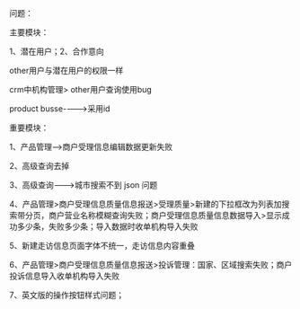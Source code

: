 问题：

主要模块：

1、潜在用户；2、合作意向

other用户与潜在用户的权限一样

crm中机构管理> other用户查询使用bug

product busse---->采用id



重要模块：

1、产品管理——>商户受理信息编辑数据更新失败

2、高级查询去掉

3、高级查询--->城市搜索不到 json 问题

4、产品管理>商户受理信息质量信息报送>受理质量>新建的下拉框改为列表加搜索带分页，商户营业名称模糊查询失败；商户受理信息质量信息数据导入>显示成功多少条，失败多少条；导入数据时收单机构导入失败

5、新建走访信息页面字体不统一，走访信息内容重叠

6、产品管理>商户受理信息质量信息报送>投诉管理：国家、区域搜索失败；商户投诉信息导入收单机构导入失败

7、英文版的操作按钮样式问题；